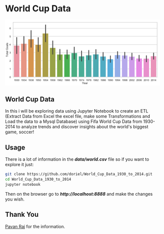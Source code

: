 # World Cup Data

![World Cup Data](img/1930_2014_goals.png "World Cup Data Visualization")

## World Cup Data

In this i will be exploring data using Jupyter Notebook to create an ETL (Extract Data from Excel the excel file, make some Transformations and Load the data to a Mysql Database) using Fifa World Cup Data from 1930-2014 to analyze trends and discover insights about the world's biggest game, soccer! 


## Usage 
There is a lot of information in the ***data/world.csv*** file so if you want to explore it just:

```sh
git clone https://github.com/doriel/World_Cup_Data_1930_to_2014.git
cd World_Cup_Data_1930_to_2014
jupyter notebook
```
Then on the browser go to ***http://localhost:8888*** and make the changes you wish.

## Thank You
[Pavan Raj](https://www.kaggle.com/pavanraj159/fifa-world-cup-1930-to-2014-data-analysis) for the information.



